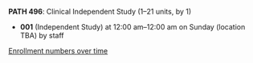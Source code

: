 **PATH 496**: Clinical Independent Study (1–21 units, by 1)

- **001** (Independent Study) at 12:00 am–12:00 am on Sunday (location TBA) by staff

[Enrollment numbers over time](./PATH496.tsv)
